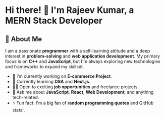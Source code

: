 # Hi there! 👋 I'm Rajeev Kumar, a MERN Stack Developer

## 🚀 About Me

I am a passionate **programmer** with a self-learning attitude and a deep interest in **problem-solving** and **web application development**. My primary focus is on **C++** and **JavaScript**, but I'm always exploring new technologies and frameworks to expand my skillset.
- 🔭 I’m currently working on **E-commerce Project**.
- 🌱 Currently learning **DSA** and **Next.js**.
- 👨‍💻 Open to exciting **job opportunities** and freelance projects.
- 💬 Ask me about **JavaScript**, **React**, **Web Development**, and anything tech-related.
- ⚡ Fun fact: I'm a big fan of **random programming quotes** and GitHub stats!.


<!--
**RajeevKrSah/RajeevKrSah** is a ✨ _special_ ✨ repository because its `README.md` (this file) appears on your GitHub profile.

Here are some ideas to get you started:

- 🔭 I’m currently working on ...
- 🌱 I’m currently learning ...
- 👯 I’m looking to collaborate on ...
- 🤔 I’m looking for help with ...
- 💬 Ask me about ...
- 📫 How to reach me: ...
- 😄 Pronouns: ...
- ⚡ Fun fact: ...
-->
